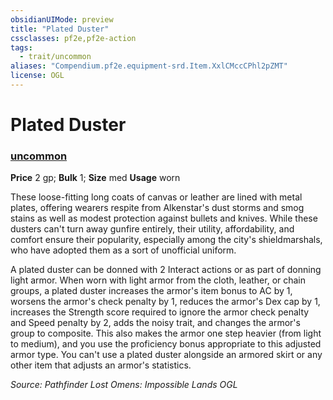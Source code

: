 ```yaml
---
obsidianUIMode: preview
title: "Plated Duster"
cssclasses: pf2e,pf2e-action
tags:
  - trait/uncommon
aliases: "Compendium.pf2e.equipment-srd.Item.XxlCMccCPhl2pZMT"
license: OGL
---
```

# Plated Duster

### [uncommon](uncommon "Uncommon Rarity Trait")


**Price** 2 gp; 
**Bulk** 1; **Size** med
**Usage** worn

These loose-fitting long coats of canvas or leather are lined with metal plates, offering wearers respite from Alkenstar's dust storms and smog stains as well as modest protection against bullets and knives. While these dusters can't turn away gunfire entirely, their utility, affordability, and comfort ensure their popularity, especially among the city's shieldmarshals, who have adopted them as a sort of unofficial uniform.

A plated duster can be donned with 2 Interact actions or as part of donning light armor. When worn with light armor from the cloth, leather, or chain groups, a plated duster increases the armor's item bonus to AC by 1, worsens the armor's check penalty by 1, reduces the armor's Dex cap by 1, increases the Strength score required to ignore the armor check penalty and Speed penalty by 2, adds the noisy trait, and changes the armor's group to composite. This also makes the armor one step heavier (from light to medium), and you use the proficiency bonus appropriate to this adjusted armor type. You can't use a plated duster alongside an armored skirt or any other item that adjusts an armor's statistics.

*Source: Pathfinder Lost Omens: Impossible Lands*
*OGL*